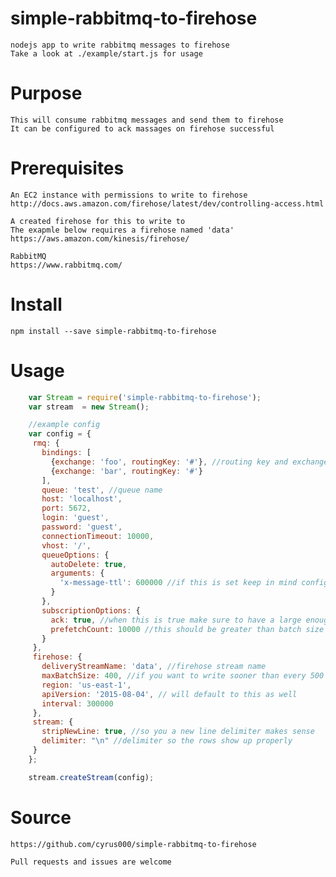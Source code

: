 # simple-rabbitmq-to-firehose
    nodejs app to write rabbitmq messages to firehose
    Take a look at ./example/start.js for usage

# Purpose
    This will consume rabbitmq messages and send them to firehose
    It can be configured to ack massages on firehose successful

# Prerequisites
    An EC2 instance with permissions to write to firehose
    http://docs.aws.amazon.com/firehose/latest/dev/controlling-access.html

    A created firehose for this to write to
    The exapmle below requires a firehose named 'data'
    https://aws.amazon.com/kinesis/firehose/

    RabbitMQ
    https://www.rabbitmq.com/


# Install
    npm install --save simple-rabbitmq-to-firehose

# Usage

```javascript
    var Stream = require('simple-rabbitmq-to-firehose');
    var stream  = new Stream();

    //example config
    var config = {
     rmq: {
       bindings: [
         {exchange: 'foo', routingKey: '#'}, //routing key and exchange to bind to
         {exchange: 'bar', routingKey: '#'}
       ],
       queue: 'test', //queue name
       host: 'localhost',
       port: 5672,
       login: 'guest',
       password: 'guest',
       connectionTimeout: 10000,
       vhost: '/',
       queueOptions: {
         autoDelete: true,
         arguments: {
           'x-message-ttl': 600000 //if this is set keep in mind config.firehose.interval should be less
         }
       },
       subscriptionOptions: {
         ack: true, //when this is true make sure to have a large enough prefetch
         prefetchCount: 10000 //this should be greater than batch size or 500 if that is not set if ack is true
       }
     },
     firehose: {
       deliveryStreamName: 'data', //firehose stream name
       maxBatchSize: 400, //if you want to write sooner than every 500
       region: 'us-east-1',
       apiVersion: '2015-08-04', // will default to this as well
       interval: 300000
     },
     stream: {
       stripNewLine: true, //so you a new line delimiter makes sense
       delimiter: "\n" //delimiter so the rows show up properly
     }
    };

    stream.createStream(config);

```

# Source
    https://github.com/cyrus000/simple-rabbitmq-to-firehose

    Pull requests and issues are welcome